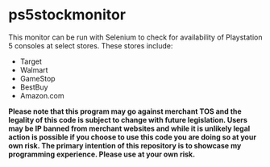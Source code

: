 # ps5stockmonitor

This monitor can be run with Selenium to check for availability of Playstation 5 consoles at select stores.
These stores include:
- Target
- Walmart
- GameStop
- BestBuy
- Amazon.com

**Please note that this program may go against merchant TOS and the legality of this code is subject to change with future legislation. Users may be IP banned from merchant websites and while it is unlikely legal action is possible if you choose to use this code you are doing so at your own risk. The primary intention of this repository is to showcase my programming experience. Please use at your own risk.**
